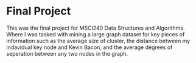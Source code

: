 # Final Project
This was the final project for MSCI240 Data Structures and Algorithms. Where I was tasked with mining a large graph dataset for key pieces of information such as the average size of cluster, the distance between my indavidual key node and Kevin Bacon, and the average degrees of seperation between any two nodes in the graph. 
